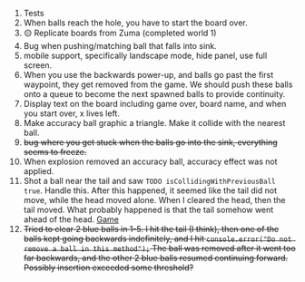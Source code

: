 1. Tests
2. When balls reach the hole, you have to start the board over.
3.  🟡 Replicate boards from Zuma (completed world 1)
4.  Bug when pushing/matching ball that falls into sink.
6.  mobile support, specifically landscape mode, hide panel,
    use full screen.
7.  When you use the backwards power-up, and balls go past the first waypoint, they get removed from the game. We should push these balls onto a queue to become the next spawned balls to provide continuity.
8.  Display text on the board including game over, board name, and when you start over, x lives left.
9.  Make accuracy ball graphic a triangle. Make it collide with the nearest ball.
11. ~~bug where you get stuck when the balls go into the sink, everything seems to freeze.~~
14. When explosion removed an accuracy ball, accuracy effect was not applied.
15. Shot a ball near the tail and saw `TODO isCollidingWithPreviousBall true`. Handle this. After this happened, it seemed like the tail did not move, while the head moved alone. When I cleared the head, then the tail moved. What probably happened is that the tail somehow went ahead of the head. [Game](./game_ball_moves_back_forever.json)
16. ~~Tried to clear 2 blue balls in 1-5. I hit the tail (I think), then one of the balls kept going backwards indefinitely, and I hit `console.error("Do not remove a ball in this method");` The ball was removed after it went too far backwards, and the other 2 blue balls resumed continuing forward. Possibly insertion exceeded some threshold?~~
